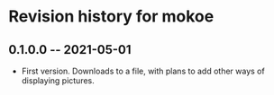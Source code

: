 # Revision history for mokoe

## 0.1.0.0 -- 2021-05-01

* First version. Downloads to a file, with plans to add other ways of displaying pictures.
